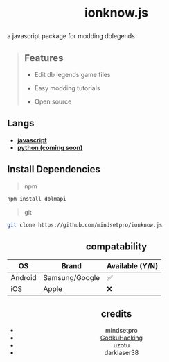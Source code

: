 
# <p align="center">ionknow.js</p>
a javascript package for modding dblegends
    
> ## Features 
>    
> - Edit db legends game files
> 
> - Easy modding tutorials
>
> - Open source


## Langs
- [__javascript__](https://developer.mozilla.org/en-US/docs/Web/javascript)
- [__python (coming soon)__](https://www.python.org/)


## Install Dependencies    
> npm
```bash
npm install dblmapi
```
> git
```bash
git clone https://github.com/mindsetpro/ionknow.js
```
<div align="center">

## compatability


| OS | Brand | Available (Y/N) |
| ---- | ------ | ------------------ |
| Android | Samsung/Google | ✅ |
| iOS | Apple | ❌ |

## credits
- mindsetpro
- [GodkuHacking](https://github.com/GodkuHacking)
- uzotu
- darklaser38

